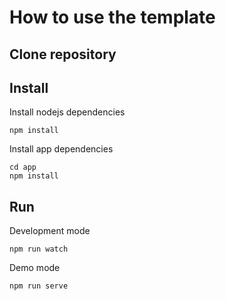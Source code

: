 # How to use the template

## Clone repository

## Install

Install nodejs dependencies
```
npm install
```

Install app dependencies
```
cd app
npm install
```

## Run

Development mode
```
npm run watch
```

Demo mode
```
npm run serve
```